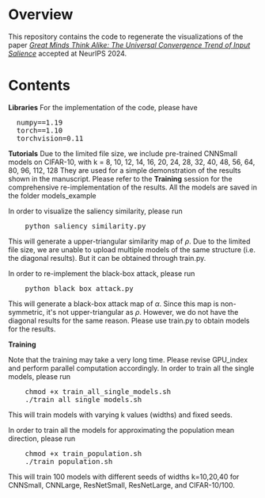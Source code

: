 # Overview
This repository contains the code to regenerate the visualizations of the paper [*Great Minds Think Alike: The Universal Convergence Trend of Input Salience*](https://openreview.net/pdf?id=7PORYhql4V) accepted at NeurIPS 2024.


# Contents

**Libraries**
For the implementation of the code, please have
<pre>
  numpy==1.19
  torch==1.10
  torchvision=0.11
</pre>


**Tutorials**
Due to the limited file size, we include pre-trained CNNSmall models on CIFAR-10, with 
k = 8, 10, 12, 14,
    16, 20, 24, 28,
    32, 40, 48, 56,
    64, 80, 96, 112,
    128
They are used for a simple demonstration of the results shown in the manuscript. Please refer to the **Training** session for the comprehensive re-implementation of the results. All the models are saved in the folder models_example

In order to visualize the saliency similarity, please run
<pre>
    python saliency_similarity.py
</pre>
This will generate a upper-triangular similarity map of $\rho$. Due to the limited file size, we are unable to upload multiple models of the same structure (i.e. the diagonal results). But it can be obtained through train.py.

In order to re-implement the black-box attack, please run
<pre>
    python black_box_attack.py
</pre>
This will generate a black-box attack map of $\alpha$. Since this map is non-symmetric, it's not upper-triangular as $\rho$. However, we do not have the diagonal results for the same reason. Please use train.py to obtain models for the results.



**Training**

Note that the training may take a very long time. Please revise GPU_index and perform parallel computation accordingly.
In order to train all the single models, please run
<pre>
    chmod +x train_all_single_models.sh
    ./train_all_single_models.sh
</pre>
This will train models with varying k values (widths) and fixed seeds.


In order to train all the models for approximating the population mean direction, please run
<pre>
    chmod +x train_population.sh
    ./train_population.sh
</pre>
This will train 100 models with different seeds of widths k=10,20,40 for CNNSmall, CNNLarge, ResNetSmall, ResNetLarge, and CIFAR-10/100.
